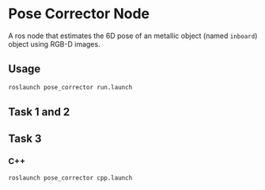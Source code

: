 # Pose Corrector Node

A ros node that estimates the 6D pose of an metallic object (named `inboard`) object using RGB-D images.

## Usage

```bash
roslaunch pose_corrector run.launch
```

## Task 1 and 2

## Task 3

### C++

```bash
roslaunch pose_corrector cpp.launch
```
